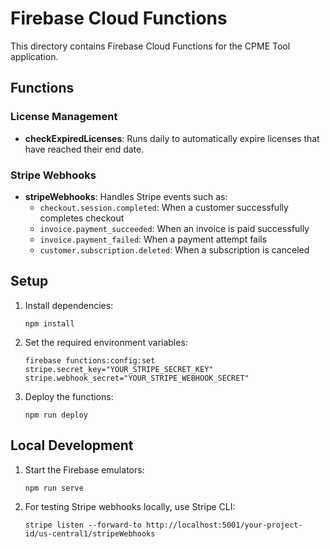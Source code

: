 
# Firebase Cloud Functions

This directory contains Firebase Cloud Functions for the CPME Tool application.

## Functions

### License Management

- **checkExpiredLicenses**: Runs daily to automatically expire licenses that have reached their end date.

### Stripe Webhooks

- **stripeWebhooks**: Handles Stripe events such as:
  - `checkout.session.completed`: When a customer successfully completes checkout
  - `invoice.payment_succeeded`: When an invoice is paid successfully
  - `invoice.payment_failed`: When a payment attempt fails
  - `customer.subscription.deleted`: When a subscription is canceled

## Setup

1. Install dependencies:
   ```
   npm install
   ```

2. Set the required environment variables:
   ```
   firebase functions:config:set stripe.secret_key="YOUR_STRIPE_SECRET_KEY" stripe.webhook_secret="YOUR_STRIPE_WEBHOOK_SECRET"
   ```

3. Deploy the functions:
   ```
   npm run deploy
   ```

## Local Development

1. Start the Firebase emulators:
   ```
   npm run serve
   ```

2. For testing Stripe webhooks locally, use Stripe CLI:
   ```
   stripe listen --forward-to http://localhost:5001/your-project-id/us-central1/stripeWebhooks
   ```
